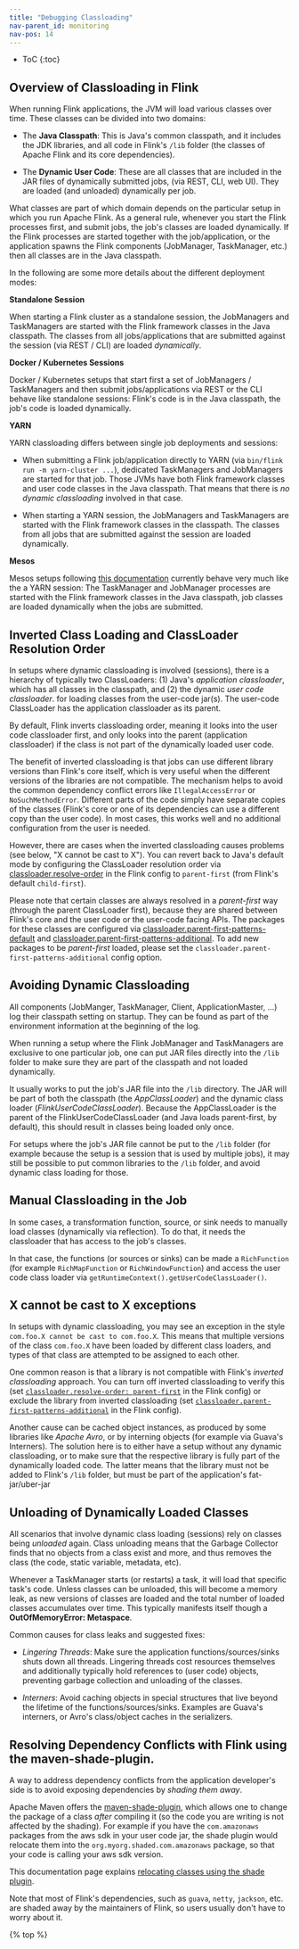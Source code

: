 ```yaml
---
title: "Debugging Classloading"
nav-parent_id: monitoring
nav-pos: 14
---
```

<!--
Licensed to the Apache Software Foundation (ASF) under one
or more contributor license agreements.  See the NOTICE file
distributed with this work for additional information
regarding copyright ownership.  The ASF licenses this file
to you under the Apache License, Version 2.0 (the
"License"); you may not use this file except in compliance
with the License.  You may obtain a copy of the License at

  http://www.apache.org/licenses/LICENSE-2.0

Unless required by applicable law or agreed to in writing,
software distributed under the License is distributed on an
"AS IS" BASIS, WITHOUT WARRANTIES OR CONDITIONS OF ANY
KIND, either express or implied.  See the License for the
specific language governing permissions and limitations
under the License.
-->

* ToC
{:toc}

## Overview of Classloading in Flink

When running Flink applications, the JVM will load various classes over time.
These classes can be divided into two domains:

  - The **Java Classpath**: This is Java's common classpath, and it includes the JDK libraries, and all code
    in Flink's `/lib` folder (the classes of Apache Flink and its core dependencies).

  - The **Dynamic User Code**: These are all classes that are included in the JAR files of dynamically submitted jobs,
    (via REST, CLI, web UI). They are loaded (and unloaded) dynamically per job.

What classes are part of which domain depends on the particular setup in which you run Apache Flink. As a general rule, whenever you start the Flink
processes first, and submit jobs, the job's classes are loaded dynamically. If the Flink processes are started together with the job/application,
or the application spawns the Flink components (JobManager, TaskManager, etc.) then all classes are in the Java classpath.

In the following are some more details about the different deployment modes:

**Standalone Session**

When starting a Flink cluster as a standalone session, the JobManagers and TaskManagers are started with the Flink framework classes in the
Java classpath. The classes from all jobs/applications that are submitted against the session (via REST / CLI) are loaded *dynamically*.

<!--
**Docker Containers with Flink-as-a-Library**

If you package a Flink job/application such that your application treats Flink like a library (Flink JobManager/TaskManager daemons as spawned as needed),
then typically all classes are in the *application classpath*. This is the recommended way for container-based setups where the container is specifically
created for an job/application and will contain the job/application's jar files.

-->

**Docker / Kubernetes Sessions**

Docker / Kubernetes setups that start first a set of JobManagers / TaskManagers and then submit jobs/applications via REST or the CLI
behave like standalone sessions: Flink's code is in the Java classpath, the job's code is loaded dynamically.


**YARN**

YARN classloading differs between single job deployments and sessions:

  - When submitting a Flink job/application directly to YARN (via `bin/flink run -m yarn-cluster ...`), dedicated TaskManagers and
    JobManagers are started for that job. Those JVMs have both Flink framework classes and user code classes in the Java classpath.
    That means that there is *no dynamic classloading* involved in that case.

  - When starting a YARN session, the JobManagers and TaskManagers are started with the Flink framework classes in the
    classpath. The classes from all jobs that are submitted against the session are loaded dynamically.

**Mesos**

Mesos setups following [this documentation](../ops/deployment/mesos.html) currently behave very much like the a
YARN session: The TaskManager and JobManager processes are started with the Flink framework classes in the Java classpath, job
classes are loaded dynamically when the jobs are submitted.


## Inverted Class Loading and ClassLoader Resolution Order

In setups where dynamic classloading is involved (sessions), there is a hierarchy of typically two ClassLoaders: 
(1) Java's *application classloader*, which has all classes in the classpath, and (2) the dynamic *user code classloader*.
for loading classes from the user-code jar(s). The user-code ClassLoader has the application classloader as its parent.

By default, Flink inverts classloading order, meaning it looks into the user code classloader first, and only looks into
the parent (application classloader) if the class is not part of the dynamically loaded user code.

The benefit of inverted classloading is that jobs can use different library versions than Flink's core itself, which is very
useful when the different versions of the libraries are not compatible. The mechanism helps to avoid the common dependency conflict
errors like `IllegalAccessError` or `NoSuchMethodError`. Different parts of the code simply have separate copies of the
classes (Flink's core or one of its dependencies can use a different copy than the user code).
In most cases, this works well and no additional configuration from the user is needed.

However, there are cases when the inverted classloading causes problems (see below, "X cannot be cast to X"). 
You can revert back to Java's default mode by configuring the ClassLoader resolution order via
[classloader.resolve-order](../ops/config.html#classloader-resolve-order) in the Flink config to `parent-first`
(from Flink's default `child-first`).

Please note that certain classes are always resolved in a *parent-first* way (through the parent ClassLoader first), because they
are shared between Flink's core and the user code or the user-code facing APIs. The packages for these classes are configured via 
[classloader.parent-first-patterns-default](../ops/config.html#classloader-parent-first-patterns-default) and
[classloader.parent-first-patterns-additional](../ops/config.html#classloader-parent-first-patterns-additional).
To add new packages to be *parent-first* loaded, please set the `classloader.parent-first-patterns-additional` config option.


## Avoiding Dynamic Classloading

All components (JobManger, TaskManager, Client, ApplicationMaster, ...) log their classpath setting on startup.
They can be found as part of the environment information at the beginning of the log.

When running a setup where the Flink JobManager and TaskManagers are exclusive to one particular job, one can put JAR files
directly into the `/lib` folder to make sure they are part of the classpath and not loaded dynamically.

It usually works to put the job's JAR file into the `/lib` directory. The JAR will be part of both the classpath
(the *AppClassLoader*) and the dynamic class loader (*FlinkUserCodeClassLoader*).
Because the AppClassLoader is the parent of the FlinkUserCodeClassLoader (and Java loads parent-first, by default), this should
result in classes being loaded only once.

For setups where the job's JAR file cannot be put to the `/lib` folder (for example because the setup is a session that is
used by multiple jobs), it may still be possible to put common libraries to the `/lib` folder, and avoid dynamic class loading
for those.


## Manual Classloading in the Job

In some cases, a transformation function, source, or sink needs to manually load classes (dynamically via reflection).
To do that, it needs the classloader that has access to the job's classes.

In that case, the functions (or sources or sinks) can be made a `RichFunction` (for example `RichMapFunction` or `RichWindowFunction`)
and access the user code class loader via `getRuntimeContext().getUserCodeClassLoader()`.


## X cannot be cast to X exceptions

In setups with dynamic classloading, you may see an exception in the style `com.foo.X cannot be cast to com.foo.X`.
This means that multiple versions of the class `com.foo.X` have been loaded by different class loaders, and types of that class are attempted to be assigned to each other.

One common reason is that a library is not compatible with Flink's *inverted classloading* approach. You can turn off inverted classloading
to verify this (set [`classloader.resolve-order: parent-first`](../ops/config.html#classloader-resolve-order) in the Flink config) or exclude
the library from inverted classloading (set [`classloader.parent-first-patterns-additional`](../ops/config.html#classloader-parent-first-patterns-additional)
in the Flink config).

Another cause can be cached object instances, as produced by some libraries like *Apache Avro*, or by interning objects (for example via Guava's Interners).
The solution here is to either have a setup without any dynamic classloading, or to make sure that the respective library is fully part of the dynamically loaded code.
The latter means that the library must not be added to Flink's `/lib` folder, but must be part of the application's fat-jar/uber-jar


## Unloading of Dynamically Loaded Classes

All scenarios that involve dynamic class loading (sessions) rely on classes being *unloaded* again.
Class unloading means that the Garbage Collector finds that no objects from a class exist and more, and thus removes the class
(the code, static variable, metadata, etc).

Whenever a TaskManager starts (or restarts) a task, it will load that specific task's code. Unless classes can be unloaded, this will
become a memory leak, as new versions of classes are loaded and the total number of loaded classes accumulates over time. This
typically manifests itself though a **OutOfMemoryError: Metaspace**.

Common causes for class leaks and suggested fixes:

  - *Lingering Threads*: Make sure the application functions/sources/sinks shuts down all threads. Lingering threads cost resources themselves and
    additionally typically hold references to (user code) objects, preventing garbage collection and unloading of the classes.

  - *Interners*: Avoid caching objects in special structures that live beyond the lifetime of the functions/sources/sinks. Examples are Guava's
    interners, or Avro's class/object caches in the serializers.


## Resolving Dependency Conflicts with Flink using the maven-shade-plugin.

A way to address dependency conflicts from the application developer's side is to avoid exposing dependencies by *shading them away*.

Apache Maven offers the [maven-shade-plugin](https://maven.apache.org/plugins/maven-shade-plugin/), which allows one to change the package of a
class *after* compiling it (so the code you are writing is not affected by the shading). For example if you have the `com.amazonaws` packages from
the aws sdk in your user code jar, the shade plugin would relocate them into the `org.myorg.shaded.com.amazonaws` package, so that your code is calling your aws sdk version.

This documentation page explains [relocating classes using the shade plugin](https://maven.apache.org/plugins/maven-shade-plugin/examples/class-relocation.html).

Note that most of Flink's dependencies, such as `guava`, `netty`, `jackson`, etc. are shaded away by the maintainers of Flink, so users usually don't have to worry about it.

{% top %}
